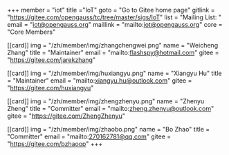 +++
member = "iot"
title ="IoT"
goto = "Go to Gitee home page"
gitlink = "https://gitee.com/opengauss/tc/tree/master/sigs/IoT"
list = "Mailing List: "
email = "iot@opengauss.org"
maillink = "mailto:iot@opengauss.org"
core = "Core Members"


[[card]]
img = "/zh/member/img/zhangchengwei.png"
name = "Weicheng Zhang"
title = "Maintainer"
email = "mailto:flashspy@hotmail.com"
gitee = "https://gitee.com/jarekzhang"

[[card]]
img = "/zh/member/img/huxiangyu.png"
name = "Xiangyu Hu"
title = "Maintainer"
email = "mailto:xiangyu.hu@outlook.com"
gitee = "https://gitee.com/huxiangyu"

[[card]]
img = "/zh/member/img/zhengzhenyu.png"
name = "Zhenyu Zheng"
title = "Committer"
email = "mailto:zheng.zhenyu@outlook.com"
gitee = "https://gitee.com/ZhengZhenyu"

[[card]]
img = "/zh/member/img/zhaobo.png"
name = "Bo Zhao"
title = "Committer"
email = "mailto:270162781@qq.com"
gitee = "https://gitee.com/bzhaoop"
+++